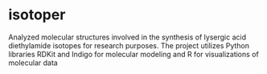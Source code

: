 # isotoper
Analyzed molecular structures involved in the synthesis of lysergic acid diethylamide isotopes for research purposes. The project utilizes Python libraries RDKit and Indigo for molecular modeling and R for visualizations of molecular data
